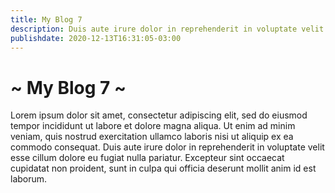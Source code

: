 ```yaml
---
title: My Blog 7
description: Duis aute irure dolor in reprehenderit in voluptate velit esse cillum dolore eu fugiat nulla pariatur.
publishdate: 2020-12-13T16:31:05-03:00
---
```


# ~ My Blog 7 ~

Lorem ipsum dolor sit amet, consectetur adipiscing elit, sed do eiusmod tempor incididunt ut labore et dolore magna aliqua. Ut enim ad minim veniam, quis nostrud exercitation ullamco laboris nisi ut aliquip ex ea commodo consequat. Duis aute irure dolor in reprehenderit in voluptate velit esse cillum dolore eu fugiat nulla pariatur. Excepteur sint occaecat cupidatat non proident, sunt in culpa qui officia deserunt mollit anim id est laborum.